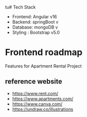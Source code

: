 tu# Tech Stack
- Frontend: Angular v16
- Backend: springBoot v
- Database: mongoDB v
- Styling : Bootstrap v5.0

# Frontend roadmap
Features for Apartment Rental Project

## reference website 
- https://www.rent.com/
- https://www.apartments.com/
- https://www.canva.com/
- https://undraw.co/illustrations
